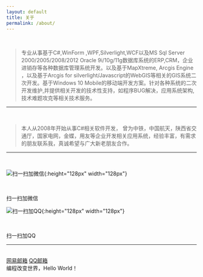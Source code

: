 ```yaml
---
layout: default
title: 关于
permalink: /about/
---
```


<br/>

> 专业从事基于C#,WinForm ,WPF,Silverlight,WCF以及MS Sql Server 2000/2005/2008/2012 Oracle 9i/10g/11g数据库系统的ERP,CRM，企业进销存等各种数据库管理系统开发。以及基于MapXtreme, Arcgis Engine ，以及基于Arcgis for silverlight/Javascript的WebGIS等相关的GIS系统二次开发。基于Windows 10 Mobile的移动端开发方案。针对各种系统的二次开发维护,并提供相关开发的技术性支持，如程序BUG解决，应用系统架构,技术难题攻克等相关技术服务。

<hr/>

<br/>

> 本人从2008年开始从事C#相关软件开发， 曾为中铁，中国航天，陕西省交通厅，国家电网，金蝶，用友等企业开发相关应用系统，经验丰富，有需求的朋友联系我，真诚希望与广大新老朋友合作。
 
<hr/>
<br/>

![扫一扫加微信](https://devgis.github.io/qrcode/small/wxlyf.pn){:height="128px" width="128px"}

<br/>

扫一扫加微信

![扫一扫加QQ](https://devgis.github.io/qrcode/small/qq80163278.jpg){:height="128px" width="128px"}

<br/>

扫一扫加QQ

<hr/>
<br/>
<span class="contacticon center">
	<a href="mailto:devgis@163.com" title="发送邮件倒我的网易邮箱">网易邮箱<i class="fa fa-envelope-square"></i></a>
	<a href="mailto:devgis@qq.com" title="发送邮件倒我的QQ邮箱">QQ邮箱<i class="fa fa-envelope-square"></i></a>
</span>

<div class="col three caption">
	编程改变世界，Hello World！
</div>

